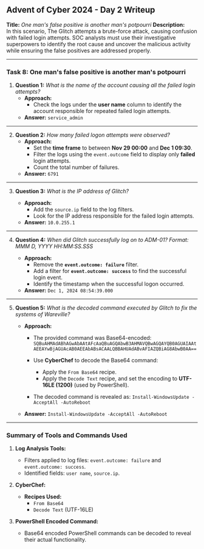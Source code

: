 ## **Advent of Cyber 2024 - Day 2 Writeup**
**Title:** _One man's false positive is another man's potpourri_
**Description:**  
In this scenario, The Glitch attempts a brute-force attack, causing confusion with failed login attempts. SOC analysts must use their investigative superpowers to identify the root cause and uncover the malicious activity while ensuring the false positives are addressed properly.

---

### **Task 8: One man's false positive is another man's potpourri**

1. **Question 1:** _What is the name of the account causing all the failed login attempts?_
    - **Approach:**
        - Check the logs under the **user name** column to identify the account responsible for repeated failed login attempts.
    - **Answer:** `service_admin`

---

2. **Question 2:** _How many failed logon attempts were observed?_
    - **Approach:**
        - Set the **time frame** to between **Nov 29 00:00** and **Dec 1 09:30**.
        - Filter the logs using the `event.outcome` field to display only **failed** login attempts.
        - Count the total number of failures.
    - **Answer:** `6791`

---

3. **Question 3:** _What is the IP address of Glitch?_
    
    - **Approach:**
        - Add the `source.ip` field to the log filters.
        - Look for the IP address responsible for the failed login attempts.
    - **Answer:** `10.0.255.1`

---

4. **Question 4:** _When did Glitch successfully log on to ADM-01? Format: MMM D, YYYY HH:MM:SS.SSS_
    
    - **Approach:**
        - Remove the **`event.outcome: failure`** filter.
        - Add a filter for **`event.outcome: success`** to find the successful login event.
        - Identify the timestamp when the successful logon occurred.
    - **Answer:** `Dec 1, 2024 08:54:39.000`

---

5. **Question 5:** _What is the decoded command executed by Glitch to fix the systems of Wareville?_
    
    - **Approach:**
        - The provided command was Base64-encoded:           `SQBuAHMAdABhAGwAbAAtAFcAaQBuAGQAbwB3AHMAVQBwAGQAYQB0AGUAIAAtAEEAYwBjAGUAcAB0AEEAbABsACAALQBBAHUAdABvAFIAZQBiAG8AbwB0AA==`
            
        - Use **CyberChef** to decode the Base64 command:
            - Apply the `From Base64` recipe.
            - Apply the `Decode Text` recipe, and set the encoding to **UTF-16LE (1200)** (used by PowerShell).
        - The decoded command is revealed as:
            `Install-WindowsUpdate -AcceptAll -AutoReboot`
            
    - **Answer:** `Install-WindowsUpdate -AcceptAll -AutoReboot`

---

### **Summary of Tools and Commands Used**

1. **Log Analysis Tools:**
    
    - Filters applied to log files: `event.outcome: failure` and `event.outcome: success`.
    - Identified fields: `user name`, `source.ip`.
2. **CyberChef:**
    
    - **Recipes Used:**
        - `From Base64`
        - `Decode Text` (UTF-16LE)
3. **PowerShell Encoded Command:**
    
    - Base64 encoded PowerShell commands can be decoded to reveal their actual functionality.